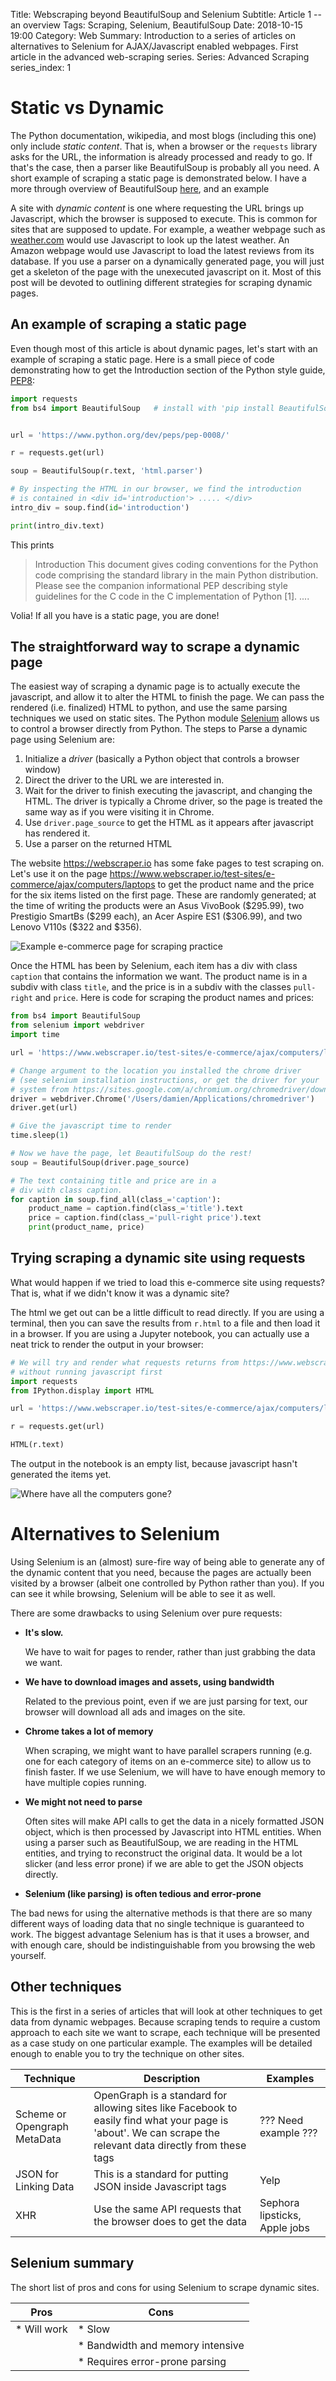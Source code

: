Title: Webscraping beyond BeautifulSoup and Selenium
Subtitle: Article 1 -- an overview
Tags: Scraping, Selenium, BeautifulSoup
Date: 2018-10-15 19:00
Category: Web
Summary: Introduction to a series of articles on alternatives to Selenium for AJAX/Javascript enabled webpages. First article in the advanced web-scraping series.
Series: Advanced Scraping
series_index: 1

# Static vs Dynamic

The Python documentation, wikipedia, and most blogs (including this one) only include _static content_. That is, when a browser or the `requests` library asks for the URL, the information is already processed and ready to go. If that's the case, then a parser like BeautifulSoup is probably all you need. A short example of scraping a static page is demonstrated below. I have a more through overview of BeautifulSoup [here](#todo), and an example

A site with _dynamic content_ is one where requesting the URL brings up Javascript, which the browser is supposed to execute. This is common for sites that are supposed to update. For example, a weather webpage such as [weather.com](http://weather.com) would use Javascript to look up the latest weather. An Amazon webpage would use Javascript to load the latest reviews from its database. If you use a parser on a dynamically generated page, you will just get a skeleton of the page with the unexecuted javascript on it. Most of this post will be devoted to outlining different strategies for scraping dynamic pages.

## An example of scraping a static page

Even though most of this article is about dynamic pages, let's start with an example of scraping a static page. Here is a small piece of code demonstrating how to get the Introduction section of the Python style guide, [PEP8](https://www.python.org/dev/peps/pep-0008/):

```python
import requests
from bs4 import BeautifulSoup   # install with 'pip install BeautifulSoup4'


url = 'https://www.python.org/dev/peps/pep-0008/'

r = requests.get(url)

soup = BeautifulSoup(r.text, 'html.parser')

# By inspecting the HTML in our browser, we find the introduction
# is contained in <div id='introduction'> ..... </div>
intro_div = soup.find(id='introduction')

print(intro_div.text)
```

This prints

>Introduction
This document gives coding conventions for the Python code comprising
the standard library in the main Python distribution.  Please see the
companion informational PEP describing style guidelines for the C code
in the C implementation of Python [1].
....

Volia! If all you have is a static page, you are done!

## The straightforward way to scrape a dynamic page

The easiest way of scraping a dynamic page is to actually execute the javascript, and allow it to alter the HTML to finish the page. We can pass the rendered (i.e. finalized) HTML to python, and use the same parsing techniques we used on static sites. The Python module [Selenium](https://www.seleniumhq.org/) allows us to control a browser directly from Python. The steps to Parse a dynamic page using Selenium are:

1. Initialize a _driver_ (basically a Python object that controls a browser window)
2. Direct the driver to the URL we are interested in.
3. Wait for the driver to finish executing the javascript, and changing the HTML. The driver is typically a Chrome driver, so the page is treated the same way as if you were visiting it in Chrome.
4. Use `driver.page_source` to get the HTML as it appears after javascript has rendered it.
5. Use a parser on the returned HTML

The website https://webscraper.io has some fake pages to test scraping on. Let's use it on the page https://www.webscraper.io/test-sites/e-commerce/ajax/computers/laptops to get the product name and the price for the six items listed on the first page. These are randomly generated; at the time of writing the products were an Asus VivoBook ($\$$295.99), two Prestigio SmartBs ($\$$299 each), an Acer Aspire ES1 ($\$$306.99), and two Lenovo V110s ($\$$322 and $\$$356).

![Example e-commerce page for scraping practice](/images/scraping/e-commerce-example2.png)

Once the HTML has been by Selenium, each item has a div with class `caption` that contains the information we want. The product name is in a subdiv with class `title`, and the price is in a subdiv with the classes `pull-right` and `price`. Here is code for scraping the product names and prices:
```python
from bs4 import BeautifulSoup
from selenium import webdriver
import time

url = 'https://www.webscraper.io/test-sites/e-commerce/ajax/computers/laptops'

# Change argument to the location you installed the chrome driver
# (see selenium installation instructions, or get the driver for your
# system from https://sites.google.com/a/chromium.org/chromedriver/downloads)
driver = webdriver.Chrome('/Users/damien/Applications/chromedriver')
driver.get(url)

# Give the javascript time to render
time.sleep(1)

# Now we have the page, let BeautifulSoup do the rest!
soup = BeautifulSoup(driver.page_source)

# The text containing title and price are in a
# div with class caption.
for caption in soup.find_all(class_='caption'):
    product_name = caption.find(class_='title').text
    price = caption.find(class_='pull-right price').text
    print(product_name, price)
```

## Trying scraping a dynamic site using requests

What would happen if we tried to load this e-commerce site using requests? That is, what if we didn't know it was a dynamic site?

The html we get out can be a little difficult to read directly. If you are using a terminal, then you can save the results from `r.html` to a file and then load it in a browser. If you are using a Jupyter notebook, you can actually use a neat trick to render the output in your browser:
```python
# We will try and render what requests returns from https://www.webscraper.io/test-sites/e-commerce/allinone
# without running javascript first
import requests
from IPython.display import HTML

url = 'https://www.webscraper.io/test-sites/e-commerce/ajax/computers/laptops'

r = requests.get(url)

HTML(r.text)
```

The output in the notebook is an empty list, because javascript hasn't generated the items yet.

![Where have all the computers gone?](/images/scraping/where-are-the-computers.png)

# Alternatives to Selenium

Using Selenium is an (almost) sure-fire way of being able to generate any of the dynamic content that you need, because the pages are actually been visited by a browser (albeit one controlled by Python rather than you).  If you can see it while browsing, Selenium will be able to see it as well.

There are some drawbacks to using Selenium over pure requests:

- **It's slow.**

  We have to wait for pages to render, rather than just grabbing the data we want.

- **We have to download images and assets, using bandwidth**

  Related to the previous point, even if we are just parsing for text, our browser will download all ads and images on the site.

- **Chrome takes a lot of memory**

  When scraping, we might want to have parallel scrapers running (e.g. one for each category of items on an e-commerce site) to allow us to finish faster. If we use Selenium, we will have to have enough memory to have multiple copies running.

- **We might not need to parse**

  Often sites will make API calls to get the data in a nicely formatted JSON object, which is then processed by Javascript into HTML entities. When using a parser such as BeautifulSoup, we are reading in the HTML entities, and trying to reconstruct the original data. It would be a lot slicker (and less error prone) if we are able to get the JSON objects directly.

- **Selenium (like parsing) is often tedious and error-prone**


The bad news for using the alternative methods is that there are so many different ways of loading data that no single technique is guaranteed to work. The biggest advantage Selenium has is that it uses a browser, and with enough care, should be indistinguishable from you browsing the web yourself.


## Other techniques

This is the first in a series of articles that will look at other techniques to get data from dynamic webpages. Because scraping tends to require a custom approach to each site we want to scrape, each technique will be presented as a case study on one particular example. The examples will be detailed enough to enable you to try the technique on other sites.

| Technique | Description | Examples |
| --- | --- | --- |
| Scheme or Opengraph MetaData | OpenGraph is a standard for allowing sites like Facebook to easily find what your page is 'about'. We can scrape the relevant data directly from these tags | ??? Need example ??? |
| JSON for Linking Data | This is a standard for putting JSON inside Javascript tags | Yelp |
| XHR | Use the same API requests that the browser does to get the data | Sephora lipsticks, Apple jobs |



## Selenium summary

The short list of pros and cons for using Selenium to scrape dynamic sites.

| Pros | Cons |
| --- | --- |
| * Will work | * Slow |
| | * Bandwidth and memory intensive |
| | * Requires error-prone parsing |
